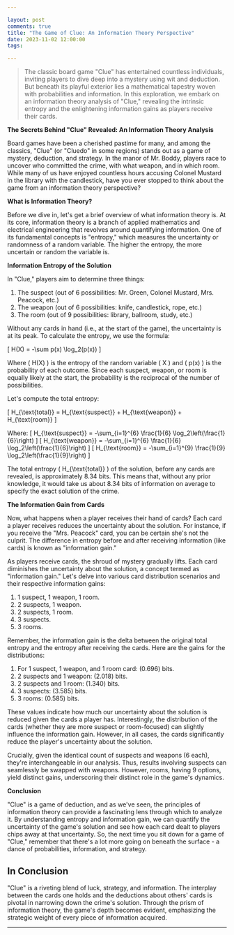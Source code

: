 ```yaml
---

layout: post
comments: true
title: "The Game of Clue: An Information Theory Perspective"
date: 2023-11-02 12:00:00
tags:

---
```


> The classic board game "Clue" has entertained countless individuals, inviting players to dive deep into a mystery using wit and deduction. But beneath its playful exterior lies a mathematical tapestry woven with probabilities and information. In this exploration, we embark on an information theory analysis of "Clue," revealing the intrinsic entropy and the enlightening information gains as players receive their cards.

<!--more-->

**The Secrets Behind "Clue" Revealed: An Information Theory Analysis**

Board games have been a cherished pastime for many, and among the classics, "Clue" (or "Cluedo" in some regions) stands out as a game of mystery, deduction, and strategy. In the manor of Mr. Boddy, players race to uncover who committed the crime, with what weapon, and in which room. While many of us have enjoyed countless hours accusing Colonel Mustard in the library with the candlestick, have you ever stopped to think about the game from an information theory perspective?

**What is Information Theory?**

Before we dive in, let's get a brief overview of what information theory is. At its core, information theory is a branch of applied mathematics and electrical engineering that revolves around quantifying information. One of its fundamental concepts is "entropy," which measures the uncertainty or randomness of a random variable. The higher the entropy, the more uncertain or random the variable is.

**Information Entropy of the Solution**

In "Clue," players aim to determine three things:
1. The suspect (out of 6 possibilities: Mr. Green, Colonel Mustard, Mrs. Peacock, etc.)
2. The weapon (out of 6 possibilities: knife, candlestick, rope, etc.)
3. The room (out of 9 possibilities: library, ballroom, study, etc.)

Without any cards in hand (i.e., at the start of the game), the uncertainty is at its peak. To calculate the entropy, we use the formula:

\[
H(X) = -\sum p(x) \log_2(p(x))
\]

Where \( H(X) \) is the entropy of the random variable \( X \) and \( p(x) \) is the probability of each outcome. Since each suspect, weapon, or room is equally likely at the start, the probability is the reciprocal of the number of possibilities.

Let's compute the total entropy:

\[
H_{\text{total}} = H_{\text{suspect}} + H_{\text{weapon}} + H_{\text{room}}
\]

Where:
\[
H_{\text{suspect}} = -\sum_{i=1}^{6} \frac{1}{6} \log_2\left(\frac{1}{6}\right)
\]
\[
H_{\text{weapon}} = -\sum_{i=1}^{6} \frac{1}{6} \log_2\left(\frac{1}{6}\right)
\]
\[
H_{\text{room}} = -\sum_{i=1}^{9} \frac{1}{9} \log_2\left(\frac{1}{9}\right)
\]

The total entropy \( H_{\text{total}} \) of the solution, before any cards are revealed, is approximately 8.34 bits. This means that, without any prior knowledge, it would take us about 8.34 bits of information on average to specify the exact solution of the crime.

**The Information Gain from Cards**

Now, what happens when a player receives their hand of cards? Each card a player receives reduces the uncertainty about the solution. For instance, if you receive the "Mrs. Peacock" card, you can be certain she's not the culprit. The difference in entropy before and after receiving information (like cards) is known as "information gain."

As players receive cards, the shroud of mystery gradually lifts. Each card diminishes the uncertainty about the solution, a concept termed as "information gain." Let's delve into various card distribution scenarios and their respective information gains:

1. 1 suspect, 1 weapon, 1 room.
2. 2 suspects, 1 weapon.
3. 2 suspects, 1 room.
4. 3 suspects.
5. 3 rooms.

Remember, the information gain is the delta between the original total entropy and the entropy after receiving the cards. Here are the gains for the distributions:

1. For 1 suspect, 1 weapon, and 1 room card: \(0.696\) bits.
2. 2 suspects and 1 weapon: \(2.018\) bits.
3. 2 suspects and 1 room: \(1.340\) bits.
4. 3 suspects: \(3.585\) bits.
5. 3 rooms: \(0.585\) bits.

These values indicate how much our uncertainty about the solution is reduced given the cards a player has. Interestingly, the distribution of the cards (whether they are more suspect or room-focused) can slightly influence the information gain. However, in all cases, the cards significantly reduce the player's uncertainty about the solution.



Crucially, given the identical count of suspects and weapons (6 each), they're interchangeable in our analysis. Thus, results involving suspects can seamlessly be swapped with weapons. However, rooms, having 9 options, yield distinct gains, underscoring their distinct role in the game's dynamics.

**Conclusion**

"Clue" is a game of deduction, and as we've seen, the principles of information theory can provide a fascinating lens through which to analyze it. By understanding entropy and information gain, we can quantify the uncertainty of the game's solution and see how each card dealt to players chips away at that uncertainty. So, the next time you sit down for a game of "Clue," remember that there's a lot more going on beneath the surface - a dance of probabilities, information, and strategy.


## **In Conclusion**

"Clue" is a riveting blend of luck, strategy, and information. The interplay between the cards one holds and the deductions about others' cards is pivotal in narrowing down the crime's solution. Through the prism of information theory, the game's depth becomes evident, emphasizing the strategic weight of every piece of information acquired.

---
